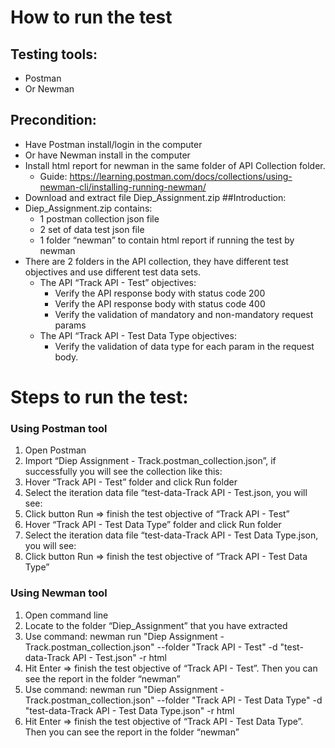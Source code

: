 # How to run the test
## Testing tools:
- Postman
- Or Newman
## Precondition:
- Have Postman install/login in the computer
- Or have Newman install in the computer
- Install html report for newman in the same folder of API Collection folder.
    - Guide: https://learning.postman.com/docs/collections/using-newman-cli/installing-running-newman/
- Download and extract file Diep_Assignment.zip
##Introduction:
- Diep_Assignment.zip contains:
    - 1 postman collection json file
    - 2 set of data test json file
    - 1 folder “newman” to contain html report if running the test by newman
- There are 2 folders in the API collection, they have different test objectives and use different test data sets.
   - The API “Track API - Test” objectives:
      - Verify the API response body with status code 200
      - Verify the API response body with status code 400
      - Verify the validation of mandatory and non-mandatory request params
   - The API “Track API - Test Data Type objectives:
      - Verify the validation of data type for each param in the request body.

# Steps to run the test:
### Using Postman tool
1. Open Postman
2. Import “Diep Assignment - Track.postman_collection.json”, if successfully you will see the collection like this:
3. Hover “Track API - Test” folder and click Run folder
4. Select the iteration data file “test-data-Track API - Test.json, you will see:
5. Click button Run => finish the test objective of  “Track API - Test”
6. Hover “Track API - Test Data Type” folder and click Run folder
7. Select the iteration data file “test-data-Track API - Test Data Type.json, you will see:
8. Click button Run => finish the test objective of  “Track API - Test Data Type”
### Using Newman tool
1. Open command line
2. Locate to the folder “Diep_Assignment” that you have extracted
3. Use command: newman run "Diep Assignment - Track.postman_collection.json" --folder "Track API - Test" -d "test-data-Track API - Test.json" -r html
4. Hit Enter => finish the test objective of  “Track API - Test”. Then you can see the report in the folder “newman”
5. Use command: newman run "Diep Assignment - Track.postman_collection.json" --folder "Track API - Test Data Type" -d "test-data-Track API - Test Data Type.json" -r html 
6. Hit Enter => finish the test objective of  “Track API - Test Data Type”. Then you can see the report in the folder “newman”








